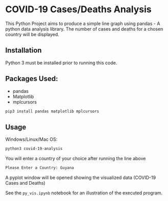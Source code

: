 # COVID-19 Cases/Deaths Analysis

This Python Project aims to produce a simple line graph using pandas - A python data analysis library.
The number of cases and deaths for a chosen country will be displayed.

## Installation
Python 3 must be installed prior to running this code.

## Packages Used:
* pandas
* Matplotlib
* mplcursors

```sh
pip3 install pandas matplotlib mplcursors
```

## Usage
Windows/Linux/Mac OS:

```sh
python3 covid-19-analysis
```

You will enter a country of your choice after running the line above
```sh
Please Enter a Country: Guyana
```

A pyplot window will be opened showing the visualized data (COVID-19 Cases and Deaths)

See the ```py_vis.ipynb``` notebook for an illustration of the executed program. 
